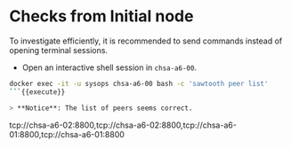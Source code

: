 # Checks from Initial node

To investigate efficiently, it is recommended to send commands instead of opening terminal sessions.

* Open an interactive shell session in `chsa-a6-00`.

```bash
docker exec -it -u sysops chsa-a6-00 bash -c 'sawtooth peer list'
```{{execute}}

> **Notice**: The list of peers seems correct.

```
tcp://chsa-a6-02:8800,tcp://chsa-a6-02:8800,tcp://chsa-a6-01:8800,tcp://chsa-a6-01:8800
```